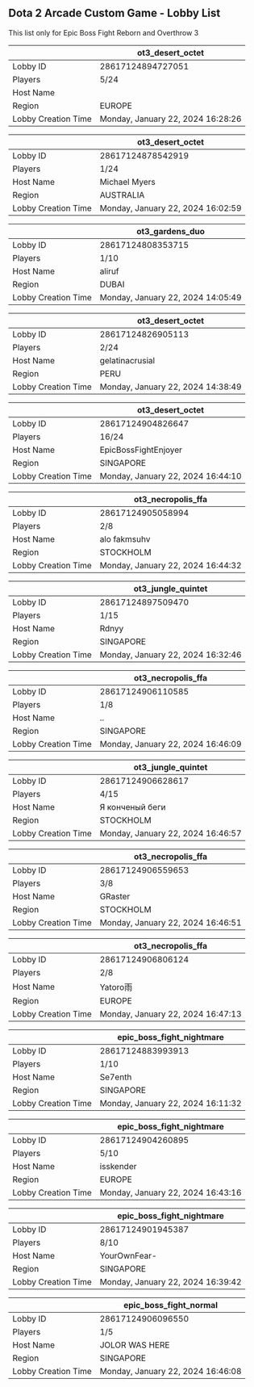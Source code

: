 ## Dota 2 Arcade Custom Game - Lobby List

This list only for Epic Boss Fight Reborn and Overthrow 3

|  | ot3_desert_octet |
| ------ | ------ |
| Lobby ID | 28617124894727051 |
| Players | 5/24 |
| Host Name | <Cyborgix> |
| Region | EUROPE |
| Lobby Creation Time | Monday, January 22, 2024 16:28:26 |


|  | ot3_desert_octet |
| ------ | ------ |
| Lobby ID | 28617124878542919 |
| Players | 1/24 |
| Host Name | Michael Myers |
| Region | AUSTRALIA |
| Lobby Creation Time | Monday, January 22, 2024 16:02:59 |


|  | ot3_gardens_duo |
| ------ | ------ |
| Lobby ID | 28617124808353715 |
| Players | 1/10 |
| Host Name | aliruf |
| Region | DUBAI |
| Lobby Creation Time | Monday, January 22, 2024 14:05:49 |


|  | ot3_desert_octet |
| ------ | ------ |
| Lobby ID | 28617124826905113 |
| Players | 2/24 |
| Host Name | gelatinacrusial |
| Region | PERU |
| Lobby Creation Time | Monday, January 22, 2024 14:38:49 |


|  | ot3_desert_octet |
| ------ | ------ |
| Lobby ID | 28617124904826647 |
| Players | 16/24 |
| Host Name | EpicBossFightEnjoyer |
| Region | SINGAPORE |
| Lobby Creation Time | Monday, January 22, 2024 16:44:10 |


|  | ot3_necropolis_ffa |
| ------ | ------ |
| Lobby ID | 28617124905058994 |
| Players | 2/8 |
| Host Name | alo fakmsuhv |
| Region | STOCKHOLM |
| Lobby Creation Time | Monday, January 22, 2024 16:44:32 |


|  | ot3_jungle_quintet |
| ------ | ------ |
| Lobby ID | 28617124897509470 |
| Players | 1/15 |
| Host Name | Rdnyy |
| Region | SINGAPORE |
| Lobby Creation Time | Monday, January 22, 2024 16:32:46 |


|  | ot3_necropolis_ffa |
| ------ | ------ |
| Lobby ID | 28617124906110585 |
| Players | 1/8 |
| Host Name | .. |
| Region | SINGAPORE |
| Lobby Creation Time | Monday, January 22, 2024 16:46:09 |


|  | ot3_jungle_quintet |
| ------ | ------ |
| Lobby ID | 28617124906628617 |
| Players | 4/15 |
| Host Name | Я конченый беги |
| Region | STOCKHOLM |
| Lobby Creation Time | Monday, January 22, 2024 16:46:57 |


|  | ot3_necropolis_ffa |
| ------ | ------ |
| Lobby ID | 28617124906559653 |
| Players | 3/8 |
| Host Name | GRaster |
| Region | STOCKHOLM |
| Lobby Creation Time | Monday, January 22, 2024 16:46:51 |


|  | ot3_necropolis_ffa |
| ------ | ------ |
| Lobby ID | 28617124906806124 |
| Players | 2/8 |
| Host Name | Yatoro雨 |
| Region | EUROPE |
| Lobby Creation Time | Monday, January 22, 2024 16:47:13 |


|  | epic_boss_fight_nightmare |
| ------ | ------ |
| Lobby ID | 28617124883993913 |
| Players | 1/10 |
| Host Name | Se7enth |
| Region | SINGAPORE |
| Lobby Creation Time | Monday, January 22, 2024 16:11:32 |


|  | epic_boss_fight_nightmare |
| ------ | ------ |
| Lobby ID | 28617124904260895 |
| Players | 5/10 |
| Host Name | isskender |
| Region | EUROPE |
| Lobby Creation Time | Monday, January 22, 2024 16:43:16 |


|  | epic_boss_fight_nightmare |
| ------ | ------ |
| Lobby ID | 28617124901945387 |
| Players | 8/10 |
| Host Name | YourOwnFear- |
| Region | SINGAPORE |
| Lobby Creation Time | Monday, January 22, 2024 16:39:42 |


|  | epic_boss_fight_normal |
| ------ | ------ |
| Lobby ID | 28617124906096550 |
| Players | 1/5 |
| Host Name | JOLOR WAS HERE |
| Region | SINGAPORE |
| Lobby Creation Time | Monday, January 22, 2024 16:46:08 |


